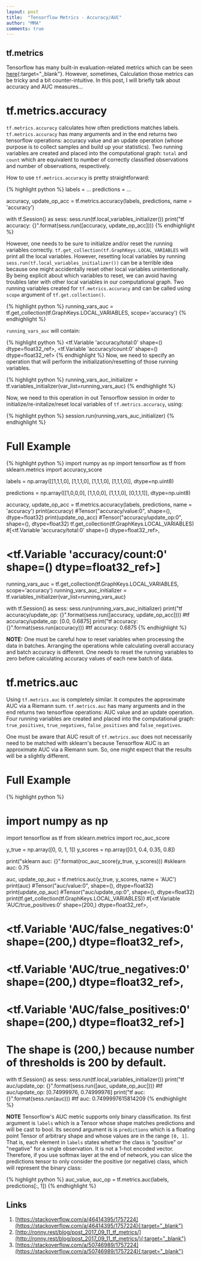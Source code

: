 ```yaml
---
layout: post
title:  "Tensorflow Metrics - Accuracy/AUC"
author: "MMA"
comments: true
---
```


## tf.metrics
Tensorflow has many built-in evaluation-related metrics which can be seen [here](https://www.tensorflow.org/api_docs/python/tf/metrics){:target="_blank"}. However, sometimes, Calculation those metrics can be tricky and a bit counter-intuitive. In this post, I will briefly talk about accuracy and AUC measures...

# tf.metrics.accuracy
`tf.metrics.accuracy` calculates how often predictions matches labels. `tf.metrics.accuracy` has many arguments and in the end returns two tensorflow operations: accuracy value and an update operation (whose purpose is to collect samples and build up your statistics). Two running variables are created and placed into the computational graph: `total` and `count` which are equivalent to number of correctly classified observations and number of observations, respectively. 

How to use `tf.metrics.accuracy` is pretty straightforward:

{% highlight python %}
labels = ...
predictions = ...

accuracy, update_op_acc = tf.metrics.accuracy(labels, predictions, name = 'accuracy')

with tf.Session() as sess:
    sess.run(tf.local_variables_initializer())
    print("tf accuracy: {}".format(sess.run([accuracy, update_op_acc])))
{% endhighlight %}

However, one needs to be sure to initialize and/or reset the running variables correctly. `tf.get_collection(tf.GraphKeys.LOCAL_VARIABLES` will print all the local variables. However, resetting local variables by running `sess.run(tf.local_variables_initializer())` can be a terrible idea because one might accidentally reset other local variables unintentionally. By being explicit about which variables to reset, we can avoid having troubles later with other local variables in our computational graph. Two running variables created for `tf.metrics.accuracy`  and can be called using `scope` argument of `tf.get.collection()`.

{% highlight python %}
running_vars_auc = tf.get_collection(tf.GraphKeys.LOCAL_VARIABLES, scope='accuracy')
{% endhighlight %}

`running_vars_auc` will contain:

{% highlight python %}
<tf.Variable 'accuracy/total:0' shape=() dtype=float32_ref>,
<tf.Variable 'accuracy/count:0' shape=() dtype=float32_ref>
{% endhighlight %}
Now, we need to specify an operation that will perform the initialization/resetting of those running variables.

{% highlight python %}
running_vars_auc_initializer = tf.variables_initializer(var_list=running_vars_auc)
{% endhighlight %}

Now, we need to this operation in out Tensorflow session in order to initialize/re-initalize/reset local variables of `tf.metrics.accuracy`, using:

{% highlight python %}
session.run(running_vars_auc_initializer)
{% endhighlight %}

# Full Example 
{% highlight python %}
import numpy as np
import tensorflow as tf
from sklearn.metrics import accuracy_score

labels = np.array([[1,1,1,0],
                   [1,1,1,0],
                   [1,1,1,0],
                   [1,1,1,0]], dtype=np.uint8)

predictions = np.array([[1,0,0,0],
                        [1,1,0,0],
                        [1,1,1,0],
                        [0,1,1,1]], dtype=np.uint8)

accuracy, update_op_acc = tf.metrics.accuracy(labels, predictions, name = 'accuracy')
print(accuracy)
#Tensor("accuracy/value:0", shape=(), dtype=float32)
print(update_op_acc)
#Tensor("accuracy/update_op:0", shape=(), dtype=float32)
tf.get_collection(tf.GraphKeys.LOCAL_VARIABLES)
#[<tf.Variable 'accuracy/total:0' shape=() dtype=float32_ref>,
# <tf.Variable 'accuracy/count:0' shape=() dtype=float32_ref>]

running_vars_auc = tf.get_collection(tf.GraphKeys.LOCAL_VARIABLES, scope='accuracy')
running_vars_auc_initializer = tf.variables_initializer(var_list=running_vars_auc)


with tf.Session() as sess:
    sess.run(running_vars_auc_initializer)
    print("tf accuracy/update_op: {}".format(sess.run([accuracy, update_op_acc])))
    #tf accuracy/update_op: [0.0, 0.6875]
    print("tf accuracy: {}".format(sess.run(accuracy)))
    #tf accuracy: 0.6875
{% endhighlight %}

**NOTE:** One must be careful how to reset variables when processing the data in batches. Arranging the operations while calculating overall accuracy and batch accuracy is different. One needs to reset the running variables to zero before calculating accuracy values of each new batch of data.

# tf.metrics.auc

Using `tf.metrics.auc` is completely similar. It computes the approximate AUC via a Riemann sum. `tf.metrics.auc` has many arguments and in the end returns two tensorflow operations: AUC value and an update operation. Four running variables are created and placed into the computational graph: `true_positives`, `true_negatives`, `false_positives` and `false_negatives`.

One must be aware that AUC result of `tf.metrics.auc` does not necessarily need to be matched with sklearn's because Tensorflow AUC is an approximate AUC via a Riemann sum. So, one might expect that the results will be a slightly different.

# Full Example
{% highlight python %}
# import numpy as np
import tensorflow as tf
from sklearn.metrics import roc_auc_score

y_true = np.array([0, 0, 1, 1])
y_scores = np.array([0.1, 0.4, 0.35, 0.8])

print("sklearn auc: {}".format(roc_auc_score(y_true, y_scores)))
#sklearn auc: 0.75


auc, update_op_auc = tf.metrics.auc(y_true, y_scores, name = 'AUC')
print(auc)
#Tensor("auc/value:0", shape=(), dtype=float32)
print(update_op_auc)
#Tensor("auc/update_op:0", shape=(), dtype=float32)
print(tf.get_collection(tf.GraphKeys.LOCAL_VARIABLES))
#[<tf.Variable 'AUC/true_positives:0' shape=(200,) dtype=float32_ref>, 
# <tf.Variable 'AUC/false_negatives:0' shape=(200,) dtype=float32_ref>, 
# <tf.Variable 'AUC/true_negatives:0' shape=(200,) dtype=float32_ref>, 
# <tf.Variable 'AUC/false_positives:0' shape=(200,) dtype=float32_ref>]
# The shape is (200,) because number of thresholds is 200 by default.

with tf.Session() as sess:
    sess.run(tf.local_variables_initializer())
    print("tf auc/update_op: {}".format(sess.run([auc, update_op_auc])))
    #tf auc/update_op: [0.74999976, 0.74999976]
    print("tf auc: {}".format(sess.run(auc)))
    #tf auc: 0.7499997615814209
{% endhighlight %}

**NOTE** Tensorflow's AUC metric supports only binary classification. Its first argument is `labels` which is a Tensor whose shape matches predictions and will be cast to bool. Its second argument is is `predictions` which is a floating point Tensor of arbitrary shape and whose values are in the range `[0, 1]`.  That is, each element in `labels` states whether the class is "positive" or "negative" for a single observation. It is not a 1-hot encoded vector. Therefore, if you use softmax layer at the end of network, you can slice the predictions tensor to only consider the positive (or negative) class, which will represent the binary class:

{% highlight python %}
auc_value, auc_op = tf.metrics.auc(labels, predictions[:, 1])
{% endhighlight %}

## Links
1. [https://stackoverflow.com/a/46414395/1757224](https://stackoverflow.com/a/46414395/1757224){:target="_blank"}
2. [http://ronny.rest/blog/post_2017_09_11_tf_metrics/](http://ronny.rest/blog/post_2017_09_11_tf_metrics/){:target="_blank"}
3. [https://stackoverflow.com/a/50746989/1757224](https://stackoverflow.com/a/50746989/1757224){:target="_blank"}
